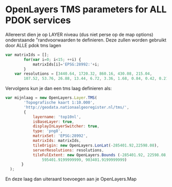 OpenLayers TMS parameters for ALL PDOK services
===============================================

Allereerst dien je op LAYER niveau (dus niet perse op de map options) onderstaande "randvoorwaarden te definieren. Deze zullen worden gebruikt door ALLE pdok tms lagen

```javascript
var matrixIds = [];
        for(var i=0; i<15; ++i) { 
            matrixIds[i]='EPSG:28992:'+i;
        }
    var resolutions = [3440.64, 1720.32, 860.16, 430.08, 215.04, 
        107.52, 53.76, 26.88, 13.44, 6.72, 3.36, 1.68, 0.84, 0.42, 0.21];
```   
Vervolgens kun je dan een tms laag definieren als:

```javascript
var mijnlaag = new OpenLayers.Layer.TMS(
        'Topografische kaart 1:10.000',
        'http://geodata.nationaalgeoregister.nl/tms/',
        {
            layername: 'top10nl', 
            isBaseLayer: true, 
            displayInLayerSwitcher: true,
            type: 'png8',
            matrixSet: 'EPSG:28992',
            matrixIds: matrixIds,
            tileOrigin: new OpenLayers.LonLat(-285401.92,22598.08),
            serverResolutions: resolutions,
            tileFulExtent: new OpenLayers.Bounds (-285401.92, 22598.08, 
                595401.9199999999, 903401.9199999999)
       }
  );
```
En deze laag dan uiteraard toevoegen aan je OpenLayers.Map
